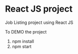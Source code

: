 # React JS project

Job Listing project using React JS

To DEMO the project
1) npm install
2) npm start

